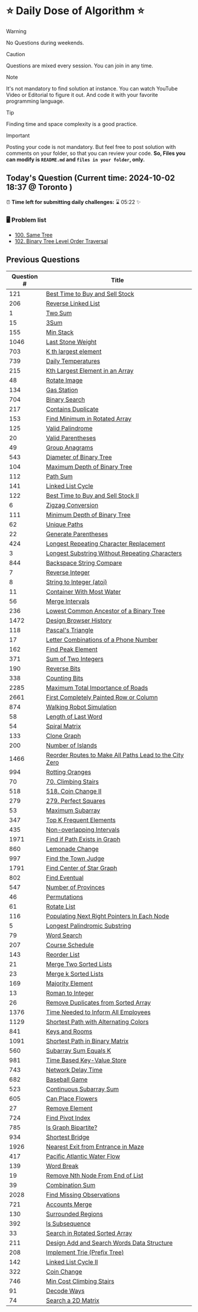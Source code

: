 # ⭐ Daily Dose of Algorithm ⭐
> [!WARNING]
> No Questions during weekends.

> [!CAUTION]
> Questions are mixed every session. You can join in any time.

> [!NOTE]
> It's not mandatory to find solution at instance. You can watch YouTube Video or Editorial to figure it out. And code it with your favorite programming language.

> [!TIP]  
> Finding time and space complexity is a good practice.

> [!IMPORTANT]
> Posting your code is not mandatory. But feel free to post solution with comments on your folder, so that you can review your code. **So, Files you can modify is `README.md` and `files in your folder`, only.**

## Today's Question (Current time: <!-- TIME --> 2024-10-02 18:37 @ Toronto <!-- /TIME -->)
⏰ **Time left for submitting daily challenges:** ⌛️<!-- TIME LEFT --> 05:22 <!-- /TIME LEFT --> ✨
### 🖥️ Problem list
- [100. Same Tree](https://leetcode.com/problems/same-tree/description/)
- [102. Binary Tree Level Order Traversal](https://leetcode.com/problems/binary-tree-level-order-traversal/description/)

## Previous Questions

| Question # | Title                                                                                                                                                       |
| ---------- | ----------------------------------------------------------------------------------------------------------------------------------------------------------- |
| 121        | [Best Time to Buy and Sell Stock](https://leetcode.com/problems/best-time-to-buy-and-sell-stock/)                                                           |
| 206        | [Reverse Linked List](https://leetcode.com/problems/reverse-linked-list/description/)                                                                       |
| 1          | [Two Sum](https://leetcode.com/problems/two-sum/description/)                                                                                               |
| 15         | [3Sum](https://leetcode.com/problems/3sum/description/)                                                                                                     |
| 155        | [Min Stack](https://leetcode.com/problems/min-stack/description/)                                                                                           |
| 1046       | [Last Stone Weight](https://leetcode.com/problems/last-stone-weight/description/)                                                                           |
| 703        | [K th largest element](https://leetcode.com/problems/kth-largest-element-in-a-stream/description/)                                                          |
| 739        | [Daily Temperatures](https://leetcode.com/problems/daily-temperatures/description/)                                                                         |
| 215        | [Kth Largest Element in an Array](https://leetcode.com/problems/kth-largest-element-in-an-array/description/)                                               |
| 48         | [Rotate Image](https://leetcode.com/problems/rotate-image/description/)                                                                                     |
| 134        | [Gas Station](https://leetcode.com/problems/gas-station/description/)                                                                                       |
| 704        | [Binary Search](https://leetcode.com/problems/binary-search/description/)                                                                                   |
| 217        | [Contains Duplicate](https://leetcode.com/problems/contains-duplicate/description/)                                                                         |
| 153        | [Find Minimum in Rotated Array](https://leetcode.com/problems/find-minimum-in-rotated-sorted-array/description/)                                            |
| 125        | [Valid Palindrome](https://leetcode.com/problems/valid-palindrome/description/)                                                                             |
| 20         | [Valid Parentheses](https://leetcode.com/problems/valid-parentheses/description/)                                                                           |
| 49         | [Group Anagrams](https://leetcode.com/problems/group-anagrams/description/)                                                                                 |
| 543        | [Diameter of Binary Tree](https://leetcode.com/problems/diameter-of-binary-tree/description/)                                                               |
| 104        | [Maximum Depth of Binary Tree](https://leetcode.com/problems/maximum-depth-of-binary-tree/description/)                                                     |
| 112        | [Path Sum](https://leetcode.com/problems/path-sum/description/)                                                                                             |
| 141        | [Linked List Cycle](https://leetcode.com/problems/linked-list-cycle/description/)                                                                           |
| 122        | [Best Time to Buy and Sell Stock II](https://leetcode.com/problems/best-time-to-buy-and-sell-stock-ii/description/)                                         |
| 6          | [Zigzag Conversion](https://leetcode.com/problems/zigzag-conversion/description/)                                                                           |
| 111        | [Minimum Depth of Binary Tree](https://leetcode.com/problems/minimum-depth-of-binary-tree/)                                                                 |
| 62         | [Unique Paths](https://leetcode.com/problems/unique-paths/)                                                                                                 |
| 22         | [Generate Parentheses](https://leetcode.com/problems/generate-parentheses/description/)                                                                     |
| 424        | [Longest Repeating Character Replacement](https://leetcode.com/problems/longest-repeating-character-replacement/description/)                               |
| 3          | [Longest Substring Without Repeating Characters](https://leetcode.com/problems/longest-substring-without-repeating-characters/description/)                 |
| 844        | [Backspace String Compare](https://leetcode.com/problems/backspace-string-compare/description/)                                                             |
| 7          | [Reverse Integer](https://leetcode.com/problems/reverse-integer/description/)                                                                               |
| 8          | [String to Integer (atoi)](https://leetcode.com/problems/string-to-integer-atoi/description/)                                                               |
| 11         | [Container With Most Water](https://leetcode.com/problems/container-with-most-water/description/)                                                           |
| 56         | [Merge Intervals](https://leetcode.com/problems/merge-intervals/description/)                                                                               |
| 236        | [Lowest Common Ancestor of a Binary Tree](https://leetcode.com/problems/lowest-common-ancestor-of-a-binary-tree/description/)                               |
| 1472       | [Design Browser History](https://leetcode.com/problems/design-browser-history/description/)                                                                 |
| 118        | [Pascal's Triangle](https://leetcode.com/problems/pascals-triangle/description/)                                                                            |
| 17         | [Letter Combinations of a Phone Number](https://leetcode.com/problems/letter-combinations-of-a-phone-number/description//)                                  |
| 162        | [Find Peak Element](https://leetcode.com/problems/find-peak-element/description//)                                                                          |
| 371        | [Sum of Two Integers](https://leetcode.com/problems/sum-of-two-integers/description/)                                                                       |
| 190        | [Reverse Bits](https://leetcode.com/problems/reverse-bits/description/)                                                                                     |
| 338        | [Counting Bits](https://leetcode.com/problems/counting-bits/description/)                                                                                   |
| 2285       | [Maximum Total Importance of Roads](https://leetcode.com/problems/maximum-total-importance-of-roads/description/)                                           |
| 2661       | [First Completely Painted Row or Column](https://leetcode.com/problems/first-completely-painted-row-or-column/description/)                                 |
| 874        | [Walking Robot Simulation](https://leetcode.com/problems/walking-robot-simulation/description/)                                                             |
| 58         | [Length of Last Word](https://leetcode.com/problems/length-of-last-word/description/)                                                                       |
| 54         | [Spiral Matrix](https://leetcode.com/problems/spiral-matrix/description/)                                                                                   |
| 133        | [Clone Graph](https://leetcode.com/problems/clone-graph/description/)                                                                                       |
| 200        | [Number of Islands](https://leetcode.com/problems/number-of-islands/description/)                                                                           |
| 1466       | [Reorder Routes to Make All Paths Lead to the City Zero](https://leetcode.com/problems/reorder-routes-to-make-all-paths-lead-to-the-city-zero/description/) |
| 994        | [Rotting Oranges](https://leetcode.com/problems/rotting-oranges/description/)                                                                               |
| 70         | [70. Climbing Stairs](https://leetcode.com/problems/climbing-stairs/description/)                                                                           |
| 518        | [518. Coin Change II](https://leetcode.com/problems/coin-change-ii/description/)                                                                            |
| 279        | [279. Perfect Squares](https://leetcode.com/problems/perfect-squares/description/)                                                                          |
| 53         | [Maximum Subarray](https://leetcode.com/problems/maximum-subarray/description/)                                                                             |
| 347        | [Top K Frequent Elements](https://leetcode.com/problems/top-k-frequent-elements/description/)                                                               |
| 435        | [Non-overlapping Intervals](https://leetcode.com/problems/non-overlapping-intervals/description/)                                                           |
| 1971       | [Find if Path Exists in Graph](https://leetcode.com/problems/find-if-path-exists-in-graph/description/)                                                     |
| 860        | [Lemonade Change](https://leetcode.com/problems/lemonade-change/description/)                                                                               |
| 997        | [Find the Town Judge](https://leetcode.com/problems/find-the-town-judge/description/)                                                                       |
| 1791       | [Find Center of Star Graph](https://leetcode.com/problems/find-center-of-star-graph/description/)                                                           |
| 802        | [Find Eventual](https://leetcode.com/problems/find-eventual-safe-states/description/)                                                                       |
| 547        | [Number of Provinces](https://leetcode.com/problems/number-of-provinces/description/)                                                                       |
| 46         | [Permutations](https://leetcode.com/problems/permutations/description/)                                                                                     |
| 61         | [Rotate List](https://leetcode.com/problems/rotate-list/)                                                                                                   |
| 116        | [Populating Next Right Pointers In Each Node](https://leetcode.com/problems/populating-next-right-pointers-in-each-node/description/)                       |
| 5          | [Longest Palindromic Substring](https://leetcode.com/problems/longest-palindromic-substring/description/)                                                   |
| 79         | [Word Search](https://leetcode.com/problems/word-search/description/)                                                                                       |
| 207        | [Course Schedule](https://leetcode.com/problems/course-schedule/description/)                                                                               |
| 143        | [Reorder List](https://leetcode.com/problems/reorder-list/description/)                                                                                     |
| 21         | [Merge Two Sorted Lists](https://leetcode.com/problems/merge-two-sorted-lists/description/)                                                                 |
| 23         | [Merge k Sorted Lists](https://leetcode.com/problems/merge-k-sorted-lists/description/)                                                                     |
| 169        | [Majority Element](https://leetcode.com/problems/majority-element/description)                                                                              |
| 13         | [Roman to Integer](https://leetcode.com/problems/roman-to-integer/description)                                                                              |
| 26         | [Remove Duplicates from Sorted Array](https://leetcode.com/problems/remove-duplicates-from-sorted-array/description)                                        |
| 1376       | [Time Needed to Inform All Employees](https://leetcode.com/problems/time-needed-to-inform-all-employees/description)                                        |
| 1129       | [Shortest Path with Alternating Colors](https://leetcode.com/problems/shortest-path-with-alternating-colors/description)                                    |
| 841        | [Keys and Rooms](https://leetcode.com/problems/keys-and-rooms/description/)                                                                                 |
| 1091       | [Shortest Path in Binary Matrix](https://leetcode.com/problems/shortest-path-in-binary-matrix/)                                                             |
| 560        | [Subarray Sum Equals K](https://leetcode.com/problems/subarray-sum-equals-k/)                                                                               |
| 981        | [Time Based Key-Value Store](https://leetcode.com/problems/time-based-key-value-store/)                                                                     |
| 743        | [Network Delay Time](https://leetcode.com/problems/network-delay-time/description/)                                                                         |
| 682        | [Baseball Game](https://leetcode.com/problems/baseball-game/description/)                                                                                   |
| 523        | [Continuous Subarray Sum](https://leetcode.com/problems/continuous-subarray-sum/description/)                                                               |
| 605        | [Can Place Flowers](https://leetcode.com/problems/can-place-flowers/description/)                                                                           |
| 27         | [Remove Element](https://leetcode.com/problems/remove-element/description/)                                                                                 |
| 724        | [Find Pivot Index](https://leetcode.com/problems/find-pivot-index/description/)                                                                             |
| 785        | [Is Graph Bipartite?](https://leetcode.com/problems/is-graph-bipartite/description/)                                                                        |
| 934        | [Shortest Bridge](https://leetcode.com/problems/shortest-bridge/description)                                                                                |
| 1926       | [Nearest Exit from Entrance in Maze](https://leetcode.com/problems/nearest-exit-from-entrance-in-maze/description)                                          |
| 417        | [Pacific Atlantic Water Flow](https://leetcode.com/problems/pacific-atlantic-water-flow/description/)                                                       |
| 139        | [Word Break](https://leetcode.com/problems/word-break/description/)                                                                                         |
| 19         | [Remove Nth Node From End of List](https://leetcode.com/problems/remove-nth-node-from-end-of-list/description/)                                             |
| 39         | [Combination Sum](https://leetcode.com/problems/combination-sum/description/)                                                                               |
| 2028       | [Find Missing Observations](https://leetcode.com/problems/find-missing-observations/description)                                                            |
| 721        | [Accounts Merge](https://leetcode.com/problems/accounts-merge/description)                                                                                  |
| 130        | [Surrounded Regions](https://leetcode.com/problems/surrounded-regions/description/)                                                                         |
| 392        | [Is Subsequence](https://leetcode.com/problems/is-subsequence/description/)                                                                                 |
| 33         | [Search in Rotated Sorted Array](https://leetcode.com/problems/search-in-rotated-sorted-array/description/)                                                 |
| 211        | [Design Add and Search Words Data Structure](https://leetcode.com/problems/design-add-and-search-words-data-structure/description/)                         |
| 208        | [Implement Trie (Prefix Tree)](https://leetcode.com/problems/implement-trie-prefix-tree/description/)                                                       |
| 142        | [Linked List Cycle II](https://leetcode.com/problems/linked-list-cycle-ii/description/)                                                                     |
| 322        | [Coin Change](https://leetcode.com/problems/coin-change/description/)                                                                                       |
| 746        | [Min Cost Climbing Stairs](https://leetcode.com/problems/min-cost-climbing-stairs)                                                                          |
| 91         | [Decode Ways](https://leetcode.com/problems/decode-ways/description/)                                                                                       |
| 74         | [Search a 2D Matrix](https://leetcode.com/problems/search-a-2d-matrix/description/)                                                                         |

